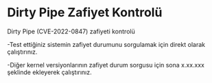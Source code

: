 # Dirty Pipe Zafiyet Kontrolü
Dirty Pipe (CVE-2022-0847) zafiyeti kontrolü 

-Test ettiğiniz sistemin zafiyet durumunu sorgulamak için direkt olarak çalıştırınız.

-Diğer kernel versiyonlarının zafiyet durum sorgusu için sona x.xx.xxx şeklinde ekleyerek çalıştırınız.
